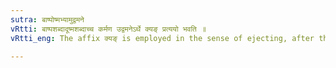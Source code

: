 ```yaml
---
sutra: बाष्पोष्मभ्यामुद्वमने
vRtti: बाष्पशब्दादूष्मशब्दाच्च कर्मण उद्वमनेऽर्थे क्यङ् प्रत्ययो भवति ॥
vRtti_eng: The affix क्यङ् is employed in the sense of ejecting, after the words बाष्प 'vapour' and ऊष्म 'heat' as the object of the action.

---
```

